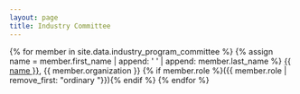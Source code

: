 ```yaml
---
layout: page
title: Industry Committee
---
```


{% for member in site.data.industry_program_committee %}
{% assign name = member.first_name | append: ' ' | append: member.last_name %}
  [{{ name }}](mailto:{{member.email}}), {{ member.organization }}
  {% if member.role %}({{ member.role | remove_first: "ordinary "}}){% endif %}
{% endfor %}


